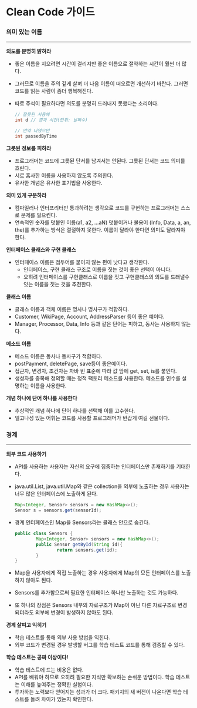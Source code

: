 # Clean Code 가이드

### 의미 있는 이름

---

**의도를 분명히 밝혀라**

- 좋은 이름을 지으려면 시간이 걸리지만 좋은 이름으로 절약하는 시간이 훨씬 더 많다.
- 그러므로 이름을 주의 깊게 살펴 더 나음 이름이 떠오르면 개선하기 바란다. 그러면 코드를 읽는 사람이 좀더 행복해진다.
- 따로 주석이 필요하다면 의도를 분명히 드러내지 못했다는 소리이다.
    
    ```java
    // 잘못된 사용예
    int d // 경과 시간(단위: 날짜수)
    
    // 만약 나였으먄
    int passedByTime
    ```
    

**그릇된 정보를 피하라**

- 프로그래머는 코드에 그릇된 단서를 남겨서는 안된다. 그릇된 단서는 코드 의미를 흐린다.
- 서로 흡사한 이름을 사용하지 않도록 주의한다.
- 유사한 개념은 유사한 표기법을 사용한다.

**의미 있게 구분하라**

- 컴파일러나 인터프리터만 통과하려는 생각으로 코드를 구현하는 프로그래머는 스스로 문제를 일으킨다.
- 연속적인 숫자를 덧붙인 이름(a1, a2, …aN) 덧붙이거나 불용어 (Info, Data, a, an, the)를 추가하는 방식은 절절하지 못한다. 이름이 달라야 한다면 의미도 달라져야 한다.

**인터페이스 클래스와 구현 클래스**

- 인터페이스 이름은 접두어를 붙이지 않는 편이 낫다고 생각한다.
    - 인터페이스, 구현 클래스 구조로 이름을 짓는 것이 좋은 선택이 아니다.
    - 오히려 인터페이스를 구현클래스로 이름을 짓고 구현클래스의 의도를 드래낼수 잇는 이름을 짓는 것을 추천한다.

**클래스 이름**

- 클래스 이름과 객체 이름은 명사나 명사구가 적합하다.
- Customer, WikiPage, Account, AddressParser 등이 좋은 예이다.
- Manager, Processor, Data, Info 등과 같은 단어는 피하고, 동사는 사용하지 않는다.

**메소드 이름**

- 메소드 이름은 동사나 동사구가 적합하다.
- postPayment, deletePage, save등이 좋은예이다.
- 접근자, 변경자, 조건자는 자바 빈 표준에 따라 값 앞에 get, set, is를 붙인다.
- 생성자를 중복해 정의할 때는 정적 팩토리 메소드를 사용한다. 메소드를 인수를 설명하는 이름을 사용한다.

**개념 하나에 단어 하나를 사용한다**

- 추상적인 개념 하나에 단어 하나를 선택해 이를 고수한다.
- 일고나성 있는 어휘는 코드를 사용할 프로그래머가 반갑게 여길 선물이다.

### 경계

---

**외부 코드 사용하기**

- API를 사용하는 사용자는 자신의 요구에 집중하는 인터페이스만 존재하기를 기대한다.
- java.util.List, java.util.Map와 같은 collection을 외부에 노출하는 경우 사용자는 너무 많은 인터페이스에 노출하게 된다.
    
    ```java
    Map<Integer, Sensor> sensors = new HashMap<>();
    Sensor s = sensors.get(sensorId);
    ```
    

- 경계 인터페이스인 Map을 Sensors라는 클래스 안으로 숨긴다.
    
    ```java
    public class Sensors {
    		Map<Integer, Sensor> sensors = new HashMap<>();
    		public Sensor getById(String id){
    				return sensors.get(id);
    		}
    }
    ```
    
- Map을 사용자에게 직접 노출하는 경우 사용자에게 Map의 모든 인터페이스를 노출하지 않아도 된다.
- Sensors를 추가함으로써 필요한 인터페이스 하나만 노출하는 것도 가능하다.
- 또 하나의 장점은 Sensors 내부의 자료구조가 Map이 아닌 다른 자료구조로 변경되더라도 외부에 변경이 발생하지 않아도 된다.

**경계 살피고 익히기**

- 학습 테스트를 통해 외부 사용 방법을 익힌다.
- 외부 코드가 변경될 경우 발생할 버그를 학습 테스트 코드를 통해 검증할 수 있다.

**학습 테스트는 공짜 이상이다!**

- 학습 테스트에 드는 비용은 없다.
- API를 배워야 하므로 오히려 필요한 지식만 확보하는 손쉬운 방법이다. 학습 테스트는 이해를 높여주는 정확한 실험이다.
- 투자하는 노력보다 얻어지는 성과가 더 크다. 패키지의 새 버전이 나온다면 학습 테스트를 돌려 차이가 있는지 확인한다.